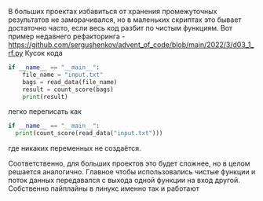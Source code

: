 В больших проектах избавиться от хранения промежуточных результатов не заморачивался, но в маленьких скриптах это бывает достаточно часто, если весь код разбит по чистым функциям. Вот пример недавнего рефакторинга - https://github.com/sergushenkov/advent_of_code/blob/main/2022/3/d03_1_rf.py
Кусок кода 
```python
if __name__ == "__main__":
    file_name = "input.txt"
    bags = read_data(file_name)
    result = count_score(bags)
    print(result)
```
легко переписать как
```python
if __name__ == "__main__":
  print(count_score(read_data("input.txt")))
```
где никаких переменных не создаётся.

Соответственно, для больших проектов это будет сложнее, но в целом решается аналогично. Главное чтобы использовались чистые функции и поток данных передавался с выхода одной функции на вход другой. Собственно пайплайны в линукс именно так и работают
